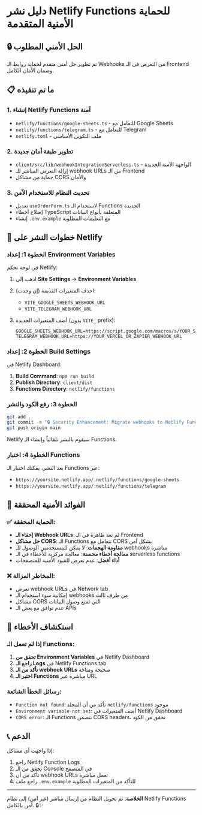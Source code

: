 # دليل نشر Netlify Functions للحماية الأمنية المتقدمة

## 🔒 الحل الأمني المطلوب

تم تطوير حل أمني متقدم لحماية روابط الـ Webhooks من التعرض في الـ Frontend وضمان الأمان الكامل.

## 📋 ما تم تنفيذه

### 1. إنشاء Netlify Functions آمنة
- `netlify/functions/google-sheets.ts` - للتعامل مع Google Sheets
- `netlify/functions/telegram.ts` - للتعامل مع Telegram
- `netlify.toml` - ملف التكوين الأساسي

### 2. تطوير طبقة أمان جديدة
- `client/src/lib/webhookIntegrationServerless.ts` - الواجهة الآمنة الجديدة
- إزالة التعرض المباشر للـ webhook URLs من الـ Frontend
- حماية من مشاكل CORS والأمان

### 3. تحديث النظام للاستخدام الآمن
- تعديل `useOrderForm.ts` لاستخدام الـ Functions الجديدة
- إصلاح أخطاء TypeScript المتعلقة بأنواع البيانات
- إنشاء `.env.example` مع التعليمات المطلوبة

## 🚀 خطوات النشر على Netlify

### الخطوة 1: إعداد Environment Variables

في لوحة تحكم Netlify:

1. اذهب إلى **Site Settings** → **Environment Variables**
2. احذف المتغيرات القديمة (إن وجدت):
   - `VITE_GOOGLE_SHEETS_WEBHOOK_URL`
   - `VITE_TELEGRAM_WEBHOOK_URL`

3. أضف المتغيرات الجديدة (بدون `VITE_` prefix):
   ```
   GOOGLE_SHEETS_WEBHOOK_URL=https://script.google.com/macros/s/YOUR_SCRIPT_ID/exec
   TELEGRAM_WEBHOOK_URL=https://YOUR_VERCEL_OR_ZAPIER_WEBHOOK_URL
   ```

### الخطوة 2: إعداد Build Settings

في Netlify Dashboard:

1. **Build Command**: `npm run build`
2. **Publish Directory**: `client/dist`
3. **Functions Directory**: `netlify/functions`

### الخطوة 3: رفع الكود والنشر

```bash
git add .
git commit -m "🔒 Security Enhancement: Migrate webhooks to Netlify Functions"
git push origin main
```

Netlify سيقوم بالنشر تلقائياً وإنشاء الـ Functions.

### الخطوة 4: اختبار Functions

بعد النشر، يمكنك اختبار الـ Functions عبر:

- `https://yoursite.netlify.app/.netlify/functions/google-sheets`
- `https://yoursite.netlify.app/.netlify/functions/telegram`

## 🔐 الفوائد الأمنية المحققة

### ✅ الحماية المحققة:
- **إخفاء الـ Webhook URLs**: لم تعد ظاهرة في الـ Frontend
- **حل مشاكل CORS**: الـ Functions تتعامل مع CORS بشكل آمن
- **مقاومة الهجمات**: لا يمكن للمستخدمين الوصول للـ webhooks مباشرة
- **معالجة أخطاء محسنة**: معالجة مركزية للأخطاء في الـ serverless functions
- **أداء أفضل**: عدم تعرض للقيود الأمنية للمتصفحات

### ❌ المخاطر المزالة:
- تعرض webhook URLs في Network tab
- إمكانية سوء استخدام الـ webhooks من طرف ثالث
- مشاكل CORS التي تمنع وصول البيانات
- عدم توافق مع بعض الـ APIs

## 🔧 استكشاف الأخطاء

### إذا لم تعمل الـ Functions:

1. **تحقق من Environment Variables** في Netlify Dashboard
2. **راجع الـ Logs** في Netlify Functions tab
3. **تأكد من الـ webhook URLs** صحيحة ومتاحة
4. **اختبر الـ Functions** مباشرة عبر URL

### رسائل الخطأ الشائعة:

- `Function not found`: تأكد من أن المجلد `netlify/functions` موجود
- `Environment variable not set`: أضف المتغيرات في Netlify Dashboard
- `CORS error`: الـ Functions تتضمن CORS headers، تحقق من الكود

## 📞 الدعم

إذا واجهت أي مشاكل:

1. راجع Netlify Function Logs
2. تحقق من الـ Console في المتصفح
3. تأكد من أن webhook URLs تعمل مباشرة
4. راجع ملف `.env.example` للتأكد من المتغيرات المطلوبة

---

**الخلاصة**: تم تحويل النظام من إرسال مباشر (غير آمن) إلى نظام Netlify Functions آمن بالكامل. 🔒✨